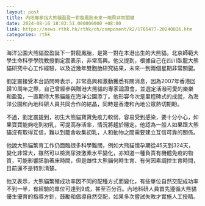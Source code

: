 ```yaml
---
layout: post
title: 內地專家指大熊貓盈盈一對龍鳳胎未來一兩周非常關鍵
date: 2024-08-16 18:03:51.000000000 +08:00
link: https://news.rthk.hk/rthk/ch/component/k2/1766477-20240816.htm
categories: rthk
---
```


海洋公園大熊貓盈盈誕下一對龍鳳胎，是第一對在本港出生的大熊貓。北京師範大學生命科學學院教授劉定震表示，非常高興。他又提到，根據自己在四川臥龍大熊貓研究中心工作經驗，以及近幾年雙胞胎研究結果，未來一到兩個星期非常關鍵。

劉定震接受本台訪問時表示，非常高興和激動獲悉有關消息，因為2007年香港回歸10周年之際，自己曾經參與贈港大熊貓的專家論證會，並選定活潑可愛的樂樂和盈盈，一直期待大熊貓能在海洋公園添丁。他形容今次是里程碑式的成就，為海洋公園和內地科研人員共同合作的結晶，同時是香港和內地公眾熱切期盼。

不過，劉定震提到，初生大熊貓寶寶免疫力較弱，容易受到感染，要十分小心，如果寶寶能夠吃到初乳，可提高存活率，情況將趨於穩定。他認為一般人如果跟大熊貓沒有取得互信，難以到籠舍收集初乳，人和動物之間需要建立互信可靠的關係。

他說大熊貓繁育工作仍面臨很多科學難關，例如大熊貓懷孕期從45天到324天，變化非常大，雖然可以檢測尿液激素水平變化，亦知道一種負責有機體免疫的物質，可能影響胚胎著床時間，但是雌性大熊貓何時生育、有何因素調控生育時間，目前還不是特別清楚。

他又表示，大熊貓繁殖成功率因不同的配種方式而變化，有些單位自然交配成功率不到一半，有經驗的單位可達到9成，甚至百分百。內地科研人員首先遵循大熊貓優生優育的指導方針，鼓勵和倡導自然交配，如果多次嘗試失敗才實施人工授精。
